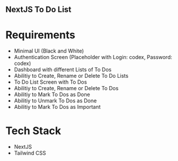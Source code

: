 ## NextJS To Do List

# Requirements

- Minimal UI (Black and White)
- Authentication Screen (Placeholder with Login: codex, Password: codex)
- Dashboard with different Lists of To Dos
- Abilitiy to Create, Rename or Delete To Do Lists
- To Do List Screen with To Dos
- Abilitiy to Create, Rename or Delete To Dos
- Abilitiy to Mark To Dos as Done
- Abilitiy to Unmark To Dos as Done
- Abilitiy to Mark To Dos as Important

# Tech Stack

- NextJS
- Tailwind CSS